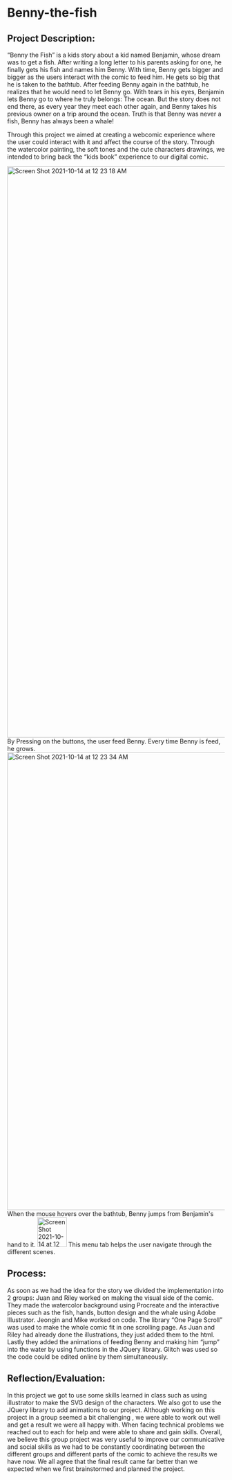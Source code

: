 # Benny-the-fish

## Project Description: 

“Benny the Fish” is a kids story about a kid named Benjamin, whose dream was to get a fish. After writing a long letter to his parents asking for one, he finally gets his fish and names him Benny. With time, Benny gets bigger and bigger as the users interact with the comic to feed him. He gets so big that he is taken to the bathtub.
After feeding Benny again in the bathtub, he realizes that he would need to let Benny go. With tears in his eyes, Benjamin lets Benny go to where he truly belongs: The ocean.
But the story does not end there, as every year they meet each other again, and Benny takes his previous owner on a trip around the ocean.
Truth is that Benny was never a fish, Benny has always been a whale!

Through this project we aimed at creating a webcomic experience where the user could interact with it and affect the course of the story. Through the watercolor painting, the soft tones and the cute characters drawings, we intended to bring back the “kids book” experience to our digital comic.

<img width="1319" alt="Screen Shot 2021-10-14 at 12 23 18 AM" src="https://user-images.githubusercontent.com/72841801/137210039-debc5321-1b55-4432-9c2e-edfa4c6183d2.png">
By Pressing on the buttons, the user feed Benny. Every time Benny is feed, he grows.

<img width="1057" alt="Screen Shot 2021-10-14 at 12 23 34 AM" src="https://user-images.githubusercontent.com/72841801/137210211-040b9e65-36ab-42db-9258-b33b55d8392c.png">
When the mouse hovers over the bathtub, Benny jumps from Benjamin's hand to it.
<img width="68" alt="Screen Shot 2021-10-14 at 12 24 14 AM" src="https://user-images.githubusercontent.com/72841801/137210416-f623b6bd-f58e-4619-8551-9db44979148f.png">
This menu tab helps the user navigate through the different scenes.

## Process:

As soon as we had the idea for the story we divided the implementation into 2 groups:
Juan and Riley worked on making the visual side of the comic. They made the watercolor background using Procreate and the interactive pieces such as the fish, hands, button design and the whale using Adobe Illustrator.
Jeongin and Mike worked on code.  The library “One Page Scroll” was used to make the whole comic fit in one scrolling page. As Juan and Riley had already done the illustrations, they just added them to the html. Lastly they added the animations of feeding Benny and making him “jump” into the water by using functions in the JQuery library. Glitch was used so the code could be edited online by them simultaneously.

## Reflection/Evaluation: 

In this project we got to use some skills learned in class such as using illustrator to make the SVG design of the characters. We also got to use the JQuery library to add animations to our project. 
Although working on this project in a group seemed a bit challenging , we were able to work out well and get a result we were all happy with. When facing technical problems we reached out to each for help and were able to share and gain skills. Overall, we believe this group project was very useful to improve our communicative and social skills as we had to be constantly coordinating between the different groups and different parts of the comic to achieve the results we have now.
We all agree that the final result came far better than we expected when we first brainstormed and planned the project.